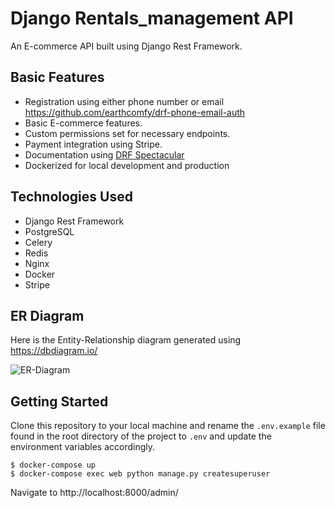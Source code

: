 # Django Rentals_management API

An E-commerce API built using Django Rest Framework.

## Basic Features
- Registration using either phone number or email https://github.com/earthcomfy/drf-phone-email-auth
- Basic E-commerce features.
- Custom permissions set for necessary endpoints.
- Payment integration using Stripe.
- Documentation using [DRF Spectacular](https://drf-spectacular.readthedocs.io/en/latest/)
- Dockerized for local development and production

## Technologies Used
- Django Rest Framework
- PostgreSQL
- Celery
- Redis
- Nginx
- Docker
- Stripe

## ER Diagram
Here is the Entity-Relationship diagram generated using https://dbdiagram.io/

![ER-Diagram](https://user-images.githubusercontent.com/66206865/192154014-3299110f-9ab7-4bd2-9dc0-aa6790074ed9.png)

## Getting Started

Clone this repository to your local machine and rename the `.env.example` file found in the root directory of the project to `.env` and update the environment variables accordingly.

```
$ docker-compose up
$ docker-compose exec web python manage.py createsuperuser
```

Navigate to http://localhost:8000/admin/
